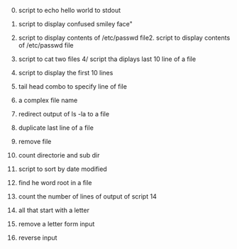 0. script to echo hello world to stdout
1. script to display confused smiley face"
2. script to display contents of /etc/passwd file2. script to display contents of /etc/passwd file
3. script to cat two files
4/ script tha diplays last 10 line of a file
5. script to display the first 10 lines
6. tail head combo to specify line of file
7. a complex file name
8. redirect output of ls -la to a file
9. duplicate last line of a file
10. remove file
11. count directorie and sub dir
12. script to sort by date modified

14. find he word root in a file
15. count the number of lines of output of script 14



18. all that start with a letter

20. remove a letter form input
21. reverse input 
